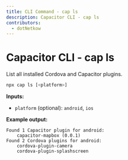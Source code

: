 ```yaml
---
title: CLI Command - cap ls
description: Capacitor CLI - cap ls
contributors:
  - dotNetkow
---
```


# Capacitor CLI - cap ls

List all installed Cordova and Capacitor plugins.

```bash
npx cap ls [<platform>]
```

<strong>Inputs:</strong>

- `platform` (optional): `android`, `ios`

<strong>Example output:</strong>

```
Found 1 Capacitor plugin for android:
    capacitor-mapbox (0.0.1)
Found 2 Cordova plugins for android:
    cordova-plugin-camera
    cordova-plugin-splashscreen
```
